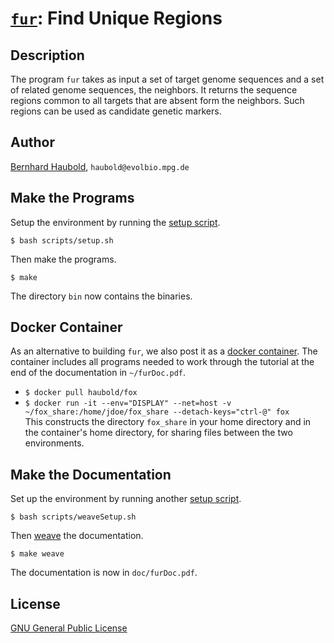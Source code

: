 # [`fur`](https://owncloud.gwdg.de/index.php/s/ZJrSZ10O97fAV2j): Find Unique Regions
## Description
The program `fur` takes as input a set of target genome sequences and
a set of related genome sequences, the neighbors. It returns the
sequence regions common to all targets that are absent form the
neighbors. Such regions can be used as candidate genetic markers.
## Author
[Bernhard Haubold](http://guanine.evolbio.mpg.de/), `haubold@evolbio.mpg.de`
## Make the Programs
Setup the environment by running the [setup script](scripts/setup.sh).

`$ bash scripts/setup.sh`

Then make the programs.

`$ make`

The directory `bin` now contains the binaries.
## Docker Container
As an alternative to building `fur`, we also post it as a [docker
  container](https://hub.docker.com/r/haubold/fox). The container
  includes all programs needed to work through the tutorial at the end
  of the documentation in `~/furDoc.pdf`.
  -  `$ docker pull haubold/fox`
  -  `$ docker run -it --env="DISPLAY" --net=host -v ~/fox_share:/home/jdoe/fox_share --detach-keys="ctrl-@" fox`  
  This constructs the directory `fox_share` in your home directory and
  in the container's home directory, for sharing files between the two
  environments.
## Make the Documentation
Set up the environment by running another [setup
script](scripts/weaveSetup.sh).

`$ bash scripts/weaveSetup.sh`

Then [weave](https://en.wikipedia.org/wiki/Literate_programming) the
documentation.

`$ make weave`

The documentation is now in `doc/furDoc.pdf`.
## License
[GNU General Public License](https://www.gnu.org/licenses/gpl.html)
